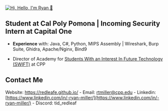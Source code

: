 [![Hi, Hello, I'm Ryan 👋](https://github.com/RedLeafe/RedLeafe/blob/main/Assests/NameAnimation.gif?raw=true)](https://redleafe.github.io/)

## Student at Cal Poly Pomona | Incoming Security Intern at Capital One

- **Experience** with: Java, C#, Python, MIPS Assembly | Wireshark, Burp Suite, Ghidra, Apache/Nginx, Bind9

- Director of Academy for [Students With an Interest In Future Technology (SWIFT)](https://www.calpolyswift.org/) at CPP

## Contact Me

Website: https://redleafe.github.io/ - Email: [rtmiller@cpp.edu](mailto:rtmiller@cpp.edu) - Linkedin: [https://www.linkedin.com/in/-ryan-miller/](https://www.linkedin.com/in/-ryan-miller/) - Discord: tid_redleaf
